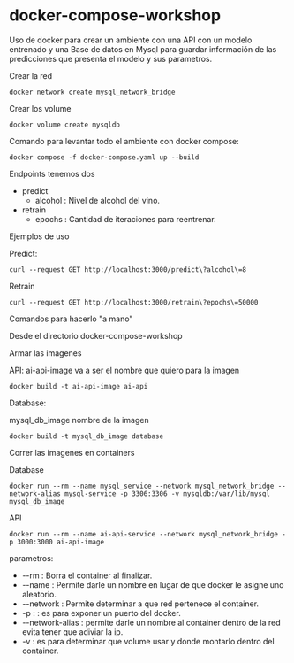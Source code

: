 # docker-compose-workshop

Uso de docker para crear un ambiente con una API con un modelo entrenado y una Base de datos en Mysql para guardar información de las predicciones que presenta el modelo y sus parametros.

Crear la red
```
docker network create mysql_network_bridge
```

Crear los volume
```
docker volume create mysqldb
```

Comando para levantar todo el ambiente con docker compose:

```
docker compose -f docker-compose.yaml up --build
```

Endpoints tenemos dos
- predict
   - alcohol : Nivel de alcohol del vino.
- retrain
   - epochs : Cantidad de iteraciones para reentrenar.

Ejemplos de uso

Predict:
```
curl --request GET http://localhost:3000/predict\?alcohol\=8
```
Retrain
```
curl --request GET http://localhost:3000/retrain\?epochs\=50000
```

Comandos para hacerlo "a mano"

Desde el directorio docker-compose-workshop

Armar las imagenes 

API:
ai-api-image va a ser el nombre que quiero para la imagen
```
docker build -t ai-api-image ai-api
```

Database:

mysql_db_image nombre de la imagen
```
docker build -t mysql_db_image database
```

Correr las imagenes en containers

Database 
```
docker run --rm --name mysql_service --network mysql_network_bridge --network-alias mysql-service -p 3306:3306 -v mysqldb:/var/lib/mysql mysql_db_image
```

API
```
docker run --rm --name ai-api-service --network mysql_network_bridge -p 3000:3000 ai-api-image
```

parametros:
  - --rm : Borra el container al finalizar.
  - --name : Permite darle un nombre en lugar de que docker le asigne uno aleatorio.
  - --network : Permite determinar a que red pertenece el container.
  - -p : <puerto externo>:<puerto docker> es para exponer un puerto del docker.
  - --network-alias : permite darle un nombre al container dentro de la red evita tener que adiviar la ip.
  - -v : es para determinar que volume usar y donde montarlo dentro del container.
  
 
